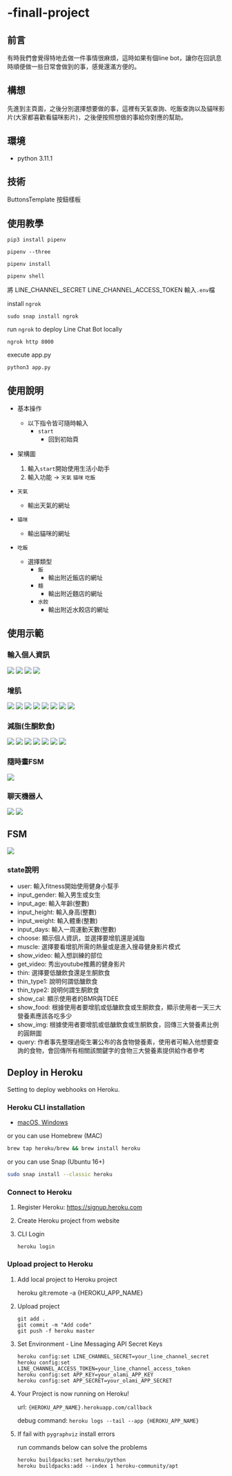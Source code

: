# -finall-project

## 前言
有時我們會覺得特地去做一件事情很麻煩，這時如果有個line bot，讓你在回訊息時順便做一些日常會做到的事，感覺還滿方便的。

## 構想
先進到主頁面，之後分別選擇想要做的事，這裡有天氣查詢、吃飯查詢以及貓咪影片(大家都喜歡看貓咪影片)，之後便按照想做的事給你對應的幫助。

## 環境
- python 3.11.1

## 技術
ButtonsTemplate 按鈕樣板

## 使用教學
```shell
pip3 install pipenv

pipenv --three

pipenv install

pipenv shell
```
將 LINE_CHANNEL_SECRET
   LINE_CHANNEL_ACCESS_TOKEN
   輸入`.env`檔
   
install `ngrok`

```shell
sudo snap install ngrok
```
run `ngrok` to deploy Line Chat Bot locally
```shell
ngrok http 8000
```
execute app.py
```shell
python3 app.py
```

## 使用說明
- 基本操作
    - 以下指令皆可隨時輸入
        - `start`
            - 回到初始頁
       
- 架構圖
    1. 輸入`start`開始使用生活小助手
    2. 輸入功能 -> `天氣` `貓咪` `吃飯`
   
- `天氣` 
    - 輸出天氣的網址
       
- `貓咪`
    - 輸出貓咪的網址

- `吃飯`
    - 選擇類型
        - `飯`
            - 輸出附近飯店的網址
        - `麵`
            - 輸出附近麵店的網址
        - `水餃`
            - 輸出附近水餃店的網址
           

## 使用示範
### 輸入個人資訊
![](https://i.imgur.com/RAXRooY.jpg)
![](https://i.imgur.com/3VkDy82.jpg)
![](https://i.imgur.com/JhK01qT.jpg)
![](https://i.imgur.com/OCsoSBk.jpg)
### 增肌
![](https://i.imgur.com/OodsURE.jpg)
![](https://i.imgur.com/95lZAGO.jpg)
![](https://i.imgur.com/DOj8yEs.jpg)
![](https://i.imgur.com/bgeHzOf.jpg)
![](https://i.imgur.com/R2vy5FN.jpg)
![](https://i.imgur.com/TfHJx3t.jpg)
![](https://i.imgur.com/6ZEIZzI.jpg)
![](https://i.imgur.com/2iNuLe8.jpg)
### 減脂(生酮飲食)
![](https://i.imgur.com/Aej3bXd.jpg)
![](https://i.imgur.com/shzYGJD.jpg)
![](https://i.imgur.com/nxUfsPP.jpg)
![](https://i.imgur.com/pvibAF1.jpg)
![](https://i.imgur.com/xqbqg5A.jpg)
![](https://i.imgur.com/hsoAJeE.jpg)
![](https://i.imgur.com/7KyAzOK.jpg)
### 隨時畫FSM
![](https://i.imgur.com/kk8b9aa.jpg)
### 聊天機器人
![](https://i.imgur.com/co5NtdJ.jpg)
![](https://i.imgur.com/v0uG700.jpg)


## FSM
![]([http://127.0.0.1:8000/show-fsm])
### state說明
- user: 輸入fitness開始使用健身小幫手
- input_gender: 輸入男生或女生
- input_age: 輸入年齡(整數)
- input_height: 輸入身高(整數)
- input_weight: 輸入體重(整數)
- input_days: 輸入一周運動天數(整數)
- choose: 顯示個人資訊，並選擇要增肌還是減脂
- muscle: 選擇要看增肌所需的熱量或是進入搜尋健身影片模式
- show_video: 輸入想訓練的部位
- get_video: 秀出youtube推薦的健身影片
- thin: 選擇要低醣飲食還是生酮飲食
- thin_type1: 說明何謂低醣飲食
- thin_type2: 說明何謂生酮飲食
- show_cal: 顯示使用者的BMR與TDEE
- show_food: 根據使用者要增肌或低醣飲食或生酮飲食，顯示使用者一天三大營養素應該各吃多少
- show_img: 根據使用者要增肌或低醣飲食或生酮飲食，回傳三大營養素比例的圓餅圖
- query: 作者事先整理過衛生署公布的各食物營養素，使用者可輸入他想要查詢的食物，會回傳所有相關該關鍵字的食物三大營養素提供給作者參考

## Deploy in Heroku
Setting to deploy webhooks on Heroku.

### Heroku CLI installation

* [macOS, Windows](https://devcenter.heroku.com/articles/heroku-cli)

or you can use Homebrew (MAC)
```sh
brew tap heroku/brew && brew install heroku
```

or you can use Snap (Ubuntu 16+)
```sh
sudo snap install --classic heroku
```

### Connect to Heroku

1. Register Heroku: https://signup.heroku.com

2. Create Heroku project from website

3. CLI Login

	`heroku login`

### Upload project to Heroku

1. Add local project to Heroku project

	heroku git:remote -a {HEROKU_APP_NAME}

2. Upload project

	```
	git add .
	git commit -m "Add code"
	git push -f heroku master
	```

3. Set Environment - Line Messaging API Secret Keys

	```
	heroku config:set LINE_CHANNEL_SECRET=your_line_channel_secret
	heroku config:set LINE_CHANNEL_ACCESS_TOKEN=your_line_channel_access_token
    heroku config:set APP_KEY=your_olami_APP_KEY
    heroku config:set APP_SECRET=your_olami_APP_SECRET
	```

4. Your Project is now running on Heroku!

	url: `{HEROKU_APP_NAME}.herokuapp.com/callback`

	debug command: `heroku logs --tail --app {HEROKU_APP_NAME}`

5. If fail with `pygraphviz` install errors

	run commands below can solve the problems
	```
	heroku buildpacks:set heroku/python
	heroku buildpacks:add --index 1 heroku-community/apt
	```

